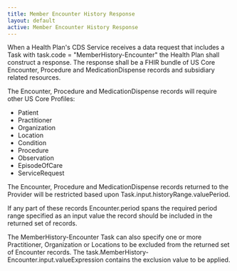```yaml
---
title: Member Encounter History Response
layout: default
active: Member Encounter History Response
---
```


When a Health Plan's CDS Service receives a data request that includes a Task with task.code = "MemberHistory-Encounter" the Health Plan shall construct a response. The response shall be a FHIR bundle of US Core Encounter, Procedure and MedicationDispense records and subsidiary related resources. 

The Encounter, Procedure and MedicationDispense records will require other US Core Profiles:

* Patient
* Practitioner
* Organization
* Location
* Condition
* Procedure
* Observation
* EpisodeOfCare
* ServiceRequest

The Encounter, Procedure and MedicationDispense records returned to the Provider will be restricted based upon Task.input.historyRange.valuePeriod.

If any part of these records Encounter.period spans the required period range specified as an input value the record should be included in the returned set of records.

The MemberHistory-Encounter Task can also specify one or more Practitioner, Organization or Locations to be excluded from the returned set of Encounter records. The task.MemberHistory-Encounter.input.valueExpression contains the exclusion value to be applied.

